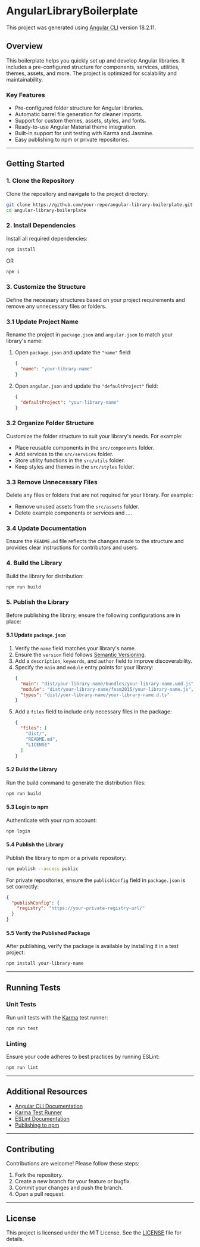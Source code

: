 # AngularLibraryBoilerplate

This project was generated using [Angular CLI](https://github.com/angular/angular-cli) version 18.2.11.

## Overview

This boilerplate helps you quickly set up and develop Angular libraries. It includes a pre-configured structure for components, services, utilities, themes, assets, and more. The project is optimized for scalability and maintainability.

### Key Features
- Pre-configured folder structure for Angular libraries.
- Automatic barrel file generation for cleaner imports.
- Support for custom themes, assets, styles, and fonts.
- Ready-to-use Angular Material theme integration.
- Built-in support for unit testing with Karma and Jasmine.
- Easy publishing to npm or private repositories.

---

## Getting Started

### 1. Clone the Repository
Clone the repository and navigate to the project directory:
```bash
git clone https://github.com/your-repo/angular-library-boilerplate.git
cd angular-library-boilerplate
```

### 2. Install Dependencies
Install all required dependencies:
```bash
npm install
```
OR 
```bash
npm i
```

### 3. Customize the Structure
Define the necessary structures based on your project requirements and remove any unnecessary files or folders.

### 3.1 Update Project Name
Rename the project in `package.json` and `angular.json` to match your library's name:
1. Open `package.json` and update the `"name"` field:
    ```json
    {
      "name": "your-library-name"
    }
    ```
2. Open `angular.json` and update the `"defaultProject"` field:
    ```json
    {
      "defaultProject": "your-library-name"
    }
    ```

### 3.2 Organize Folder Structure
Customize the folder structure to suit your library's needs. For example:
- Place reusable components in the `src/components` folder.
- Add services to the `src/services` folder.
- Store utility functions in the `src/utils` folder.
- Keep styles and themes in the `src/styles` folder.

### 3.3 Remove Unnecessary Files
Delete any files or folders that are not required for your library. For example:
- Remove unused assets from the `src/assets` folder.
- Delete example components or services and ....

### 3.4 Update Documentation
Ensure the `README.md` file reflects the changes made to the structure and provides clear instructions for contributors and users.

### 4. Build the Library
Build the library for distribution:
```bash
npm run build
```

### 5. Publish the Library

Before publishing the library, ensure the following configurations are in place:

#### 5.1 Update `package.json`
1. Verify the `name` field matches your library's name.
2. Ensure the `version` field follows [Semantic Versioning](https://semver.org/).
3. Add a `description`, `keywords`, and `author` field to improve discoverability.
4. Specify the `main` and `module` entry points for your library:
    ```json
    {
      "main": "dist/your-library-name/bundles/your-library-name.umd.js",
      "module": "dist/your-library-name/fesm2015/your-library-name.js",
      "types": "dist/your-library-name/your-library-name.d.ts"
    }
    ```
5. Add a `files` field to include only necessary files in the package:
    ```json
    {
      "files": [
        "dist/",
        "README.md",
        "LICENSE"
      ]
    }
    ```

#### 5.2 Build the Library
Run the build command to generate the distribution files:
```bash
npm run build
```

#### 5.3 Login to npm
Authenticate with your npm account:
```bash
npm login
```

#### 5.4 Publish the Library
Publish the library to npm or a private repository:
```bash
npm publish --access public
```
For private repositories, ensure the `publishConfig` field in `package.json` is set correctly:
```json
{
  "publishConfig": {
    "registry": "https://your-private-registry-url/"
  }
}
```

#### 5.5 Verify the Published Package
After publishing, verify the package is available by installing it in a test project:
```bash
npm install your-library-name
```

---

## Running Tests

### Unit Tests
Run unit tests with the [Karma](https://karma-runner.github.io) test runner:
```bash
npm run test
```

### Linting
Ensure your code adheres to best practices by running ESLint:
```bash
npm run lint
```

---

## Additional Resources

- [Angular CLI Documentation](https://angular.io/cli)
- [Karma Test Runner](https://karma-runner.github.io)
- [ESLint Documentation](https://eslint.org)
- [Publishing to npm](https://docs.npmjs.com/cli/v9/commands/npm-publish)

---

## Contributing

Contributions are welcome! Please follow these steps:
1. Fork the repository.
2. Create a new branch for your feature or bugfix.
3. Commit your changes and push the branch.
4. Open a pull request.

---

## License

This project is licensed under the MIT License. See the [LICENSE](LICENSE) file for details.
